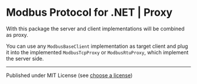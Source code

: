 # Modbus Protocol for .NET | Proxy

With this package the server and client implementations will be combined as proxy.

You can use any `ModbusBaseClient` implementation as target client and plug it into the implemented `ModbusTcpProxy` or `ModbusRtuProxy`, which implement the server side.


---

Published under MIT License (see [choose a license])



[choose a license]: https://choosealicense.com/licenses/mit/
